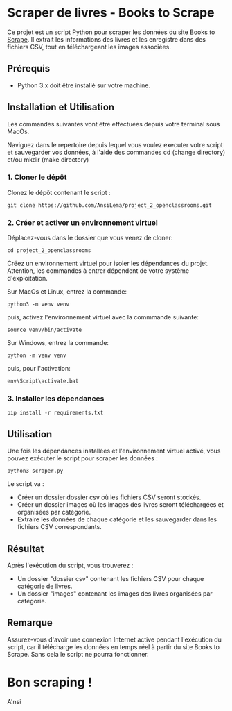 # Scraper de livres - Books to Scrape

Ce projet est un script Python pour scraper les données du site [Books to Scrape](http://books.toscrape.com/). Il extrait les informations des livres et les enregistre dans des fichiers CSV, tout en téléchargeant les images associées.

## Prérequis

- Python 3.x doit être installé sur votre machine.

## Installation et Utilisation

Les commandes suivantes vont être effectuées depuis votre terminal sous MacOs.

Naviguez dans le repertoire depuis lequel vous voulez executer votre script et sauvegarder vos données, à l'aide des commandes cd (change directory) et/ou mkdir (make directory)

### 1. Cloner le dépôt

Clonez le dépôt contenant le script :

```
git clone https://github.com/AnsiLema/project_2_openclassrooms.git
```

### 2. Créer et activer un environnement virtuel

Déplacez-vous dans le dossier que vous venez de cloner: 
```
cd project_2_openclassrooms
```

Créez un environnement virtuel pour isoler les dépendances du projet.
Attention, les commandes à entrer dépendent de votre système d'exploitation.

Sur MacOs et Linux, entrez la commande: 
```
python3 -m venv venv
 ```
puis, activez l'environnement virtuel avec la commmande suivante:

````
source venv/bin/activate
````
Sur Windows, entrez la commande:
```
python -m venv venv
```
puis, pour l'activation:
```
env\Script\activate.bat
```
### 3. Installer les dépendances

````
pip install -r requirements.txt
````

## Utilisation

Une fois les dépendances installées et l'environnement virtuel activé, vous pouvez exécuter le script pour scraper les données :

````
python3 scraper.py
````

Le script va :

- Créer un dossier dossier csv où les fichiers CSV seront stockés.
- Créer un dossier images où les images des livres seront téléchargées et organisées par catégorie.
- Extraire les données de chaque catégorie et les sauvegarder dans les fichiers CSV correspondants.

## Résultat

Après l'exécution du script, vous trouverez :
- Un dossier "dossier csv" contenant les fichiers CSV pour chaque catégorie de livres.
- Un dossier "images" contenant les images des livres organisées par catégorie.

## Remarque

Assurez-vous d'avoir une connexion Internet active pendant l'exécution du script, car il télécharge les données en temps réel à partir du site Books to Scrape.
Sans cela le script ne pourra fonctionner.

# Bon scraping !

A'nsi